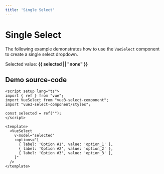 ```yaml
---
title: 'Single Select'
---
```


# Single Select

The following example demonstrates how to use the `VueSelect` component to create a single select dropdown.

<script setup>
import { ref } from "vue";

import VueSelect from "../../src";

const selected = ref("");
</script>

<ClientOnly>
  <VueSelect
    v-model="selected"
    :options="[
      { label: 'Option #1', value: 'option_1' },
      { label: 'Option #2', value: 'option_2', disabled: true },
      { label: 'Option #3', value: 'option_3' },
    ]"
  />
</ClientOnly>

Selected value: **{{ selected || "none" }}**

## Demo source-code

```vue
<script setup lang="ts">
import { ref } from "vue";
import VueSelect from "vue3-select-component";
import "vue3-select-component/styles";

const selected = ref("");
</script>

<template>
  <VueSelect
    v-model="selected"
    :options="[
      { label: 'Option #1', value: 'option_1' },
      { label: 'Option #2', value: 'option_2' },
      { label: 'Option #3', value: 'option_3' },
    ]"
  />
</template>
```
